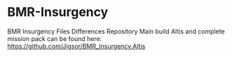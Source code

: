 # BMR-Insurgency
BMR Insurgency Files Differences Repository
Main build Altis and complete mission pack can be found here:
https://github.com/Jigsor/BMR_Insurgency.Altis

